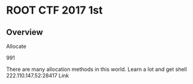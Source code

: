 # ROOT CTF 2017 1st
## Overview
Allocate

991

There are many allocation methods in this world.
Learn a lot and get shell
222.110.147.52:28417
Link
